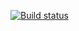 [![Build status](https://ci.appveyor.com/api/projects/status/4pgt3rbue6nsi672?svg=true)](https://ci.appveyor.com/project/lenokst/selenide)
